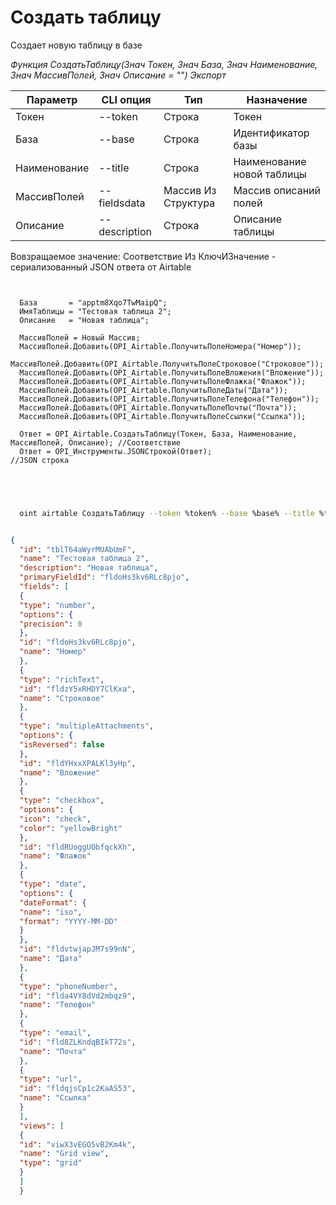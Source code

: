 ﻿---
sidebar_position: 1
---

# Создать таблицу
 Создает новую таблицу в базе


*Функция СоздатьТаблицу(Знач Токен, Знач База, Знач Наименование, Знач МассивПолей, Знач Описание = "") Экспорт*

  | Параметр | CLI опция | Тип | Назначение |
  |-|-|-|-|
  | Токен | --token | Строка | Токен |
  | База | --base | Строка | Идентификатор базы |
  | Наименование | --title | Строка | Наименование новой таблицы |
  | МассивПолей | --fieldsdata | Массив Из Структура | Массив описаний полей |
  | Описание | --description | Строка | Описание таблицы |

  
  Вовзращаемое значение:   Соответствие Из КлючИЗначение - сериализованный JSON ответа от Airtable

```bsl title="Пример кода"
	
  
  База       = "apptm8Xqo7TwMaipQ";
  ИмяТаблицы = "Тестовая таблица 2";
  Описание   = "Новая таблица";
  
  МассивПолей = Новый Массив;
  МассивПолей.Добавить(OPI_Airtable.ПолучитьПолеНомера("Номер"));
  МассивПолей.Добавить(OPI_Airtable.ПолучитьПолеСтроковое("Строковое"));
  МассивПолей.Добавить(OPI_Airtable.ПолучитьПолеВложения("Вложение"));
  МассивПолей.Добавить(OPI_Airtable.ПолучитьПолеФлажка("Флажок"));
  МассивПолей.Добавить(OPI_Airtable.ПолучитьПолеДаты("Дата"));
  МассивПолей.Добавить(OPI_Airtable.ПолучитьПолеТелефона("Телефон"));
  МассивПолей.Добавить(OPI_Airtable.ПолучитьПолеПочты("Почта"));
  МассивПолей.Добавить(OPI_Airtable.ПолучитьПолеСсылки("Ссылка"));
  
  Ответ = OPI_Airtable.СоздатьТаблицу(Токен, База, Наименование, МассивПолей, Описание); //Соответствие
  Ответ = OPI_Инструменты.JSONСтрокой(Ответ);                                            //JSON строка
  

	
```

```sh title="Пример команд CLI"
    
  oint airtable СоздатьТаблицу --token %token% --base %base% --title %title% --fieldsdata %fieldsdata% --description %description%

```


```json title="Результат"

{
  "id": "tblT64aWyrMUAbUmF",
  "name": "Тестовая таблица 2",
  "description": "Новая таблица",
  "primaryFieldId": "fldoHs3kv6RLc8pjo",
  "fields": [
  {
  "type": "number",
  "options": {
  "precision": 0
  },
  "id": "fldoHs3kv6RLc8pjo",
  "name": "Номер"
  },
  {
  "type": "richText",
  "id": "fldzY5xRHDY7ClKxa",
  "name": "Строковое"
  },
  {
  "type": "multipleAttachments",
  "options": {
  "isReversed": false
  },
  "id": "fldYHxxXPALKl3yHp",
  "name": "Вложение"
  },
  {
  "type": "checkbox",
  "options": {
  "icon": "check",
  "color": "yellowBright"
  },
  "id": "fldRUoggUObfqckXh",
  "name": "Флажок"
  },
  {
  "type": "date",
  "options": {
  "dateFormat": {
  "name": "iso",
  "format": "YYYY-MM-DD"
  }
  },
  "id": "fldvtwjapJM7s99nN",
  "name": "Дата"
  },
  {
  "type": "phoneNumber",
  "id": "flda4VY8dVd2mbqz9",
  "name": "Телефон"
  },
  {
  "type": "email",
  "id": "fld8ZLKndqBIkT72s",
  "name": "Почта"
  },
  {
  "type": "url",
  "id": "fldqjsCp1c2KaAS53",
  "name": "Ссылка"
  }
  ],
  "views": [
  {
  "id": "viwX3vEGO5vB2Km4k",
  "name": "Grid view",
  "type": "grid"
  }
  ]
  }

```
